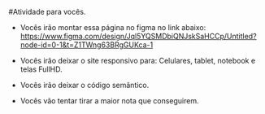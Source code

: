 #Atividade para vocês.

- Vocês irão montar essa página no figma no link abaixo: https://www.figma.com/design/Jql5YQSMDbiQNJskSaHCCp/Untitled?node-id=0-1&t=Z1TWng63BRgGUKca-1

- Vocês irão deixar o site responsivo para: Celulares, tablet, notebook e telas FullHD.

- Vocês irão deixar o código semântico.

- Vocês vão tentar tirar a maior nota que conseguirem.